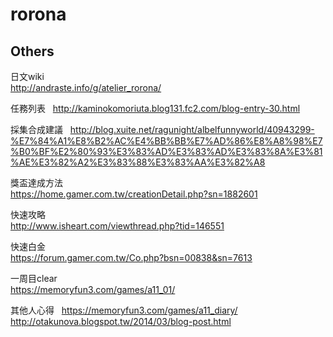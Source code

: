 # rorona

## Others

日文wiki  
http://andraste.info/g/atelier_rorona/

任務列表  
http://kaminokomoriuta.blog131.fc2.com/blog-entry-30.html

採集合成建議  
http://blog.xuite.net/ragunight/albelfunnyworld/40943299-%E7%84%A1%E8%B2%AC%E4%BB%BB%E7%AD%86%E8%A8%98%E7%B0%BF%E2%80%93%E3%83%AD%E3%83%AD%E3%83%8A%E3%81%AE%E3%82%A2%E3%83%88%E3%83%AA%E3%82%A8

獎盃達成方法  
https://home.gamer.com.tw/creationDetail.php?sn=1882601

快速攻略  
http://www.isheart.com/viewthread.php?tid=146551

快速白金  
https://forum.gamer.com.tw/Co.php?bsn=00838&sn=7613

一周目clear  
https://memoryfun3.com/games/a11_01/

其他人心得  
https://memoryfun3.com/games/a11_diary/  
http://otakunova.blogspot.tw/2014/03/blog-post.html
